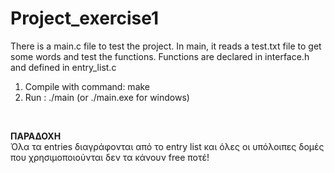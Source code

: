 # Project_exercise1

There is a main.c file to test the project. 
In main, it reads a test.txt file to get some words and test the functions.
Functions are declared in interface.h and defined in entry_list.c

1. Compile with command: make
2. Run : ./main (or ./main.exe for windows)
<br>

<b>ΠΑΡΑΔΟΧΗ</b><br>
Όλα τα entries διαγράφονται από το entry list και όλες οι υπόλοιπες δομές<br>
που χρησιμοποιούνται δεν τα κάνουν free ποτέ!<br>